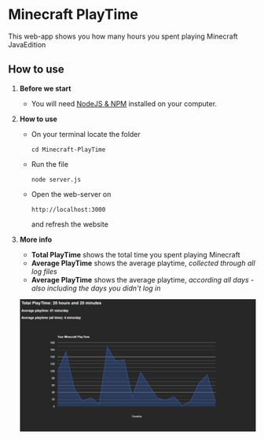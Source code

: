 # Minecraft PlayTime

This web-app shows you how many hours you spent playing Minecraft JavaEdition

## How to use

1. **Before we start**

   - You will need [NodeJS & NPM](https://nodejs.org/en/download/package-manager/current) installed on your computer.

2. **How to use**

   - On your terminal locate the folder
     ```terminal
     cd Minecraft-PlayTime
     ```
   - Run the file
     ```terminal
     node server.js
     ```
   - Open the web-server on
     ```terminal
     http://localhost:3000
     ```
     and refresh the website

3. **More info**

   - **Total PlayTime** shows the total time you spent playing Minecraft
   - **Average PlayTime** shows the average playtime, _collected through all log files_
   - **Average PlayTime** shows the average playtime, _according all days - also including the days you didn't log in_
     
   ![example-screenshot](./example-screenshot.png)
